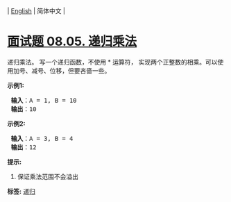 | [English](README_EN.md) | 简体中文 |

# [面试题 08.05. 递归乘法](https://leetcode-cn.com/problems/recursive-mulitply-lcci)
<p>递归乘法。 写一个递归函数，不使用 * 运算符， 实现两个正整数的相乘。可以使用加号、减号、位移，但要吝啬一些。</p>

<p> <strong>示例1:</strong></p>

<pre>
<strong> 输入</strong>：A = 1, B = 10
<strong> 输出</strong>：10
</pre>

<p> <strong>示例2:</strong></p>

<pre>
<strong> 输入</strong>：A = 3, B = 4
<strong> 输出</strong>：12
</pre>

<p> <strong>提示:</strong></p>

<ol>
<li>保证乘法范围不会溢出</li>
</ol>

**标签:**  [递归](https://leetcode-cn.com/tag/recursion) 